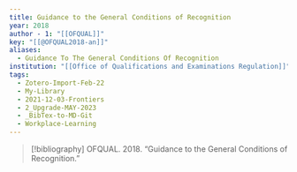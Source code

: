 ```yaml
---
title: Guidance to the General Conditions of Recognition
year: 2018
author - 1: "[[OFQUAL]]"
key: "[[@OFQUAL2018-an]]"
aliases:
  - Guidance To The General Conditions Of Recognition
institution: "[[Office of Qualifications and Examinations Regulation]]"
tags:
  - Zotero-Import-Feb-22
  - My-Library
  - 2021-12-03-Frontiers
  - 2_Upgrade-MAY-2023
  - _BibTex-to-MD-Git
  - Workplace-Learning
---
```


> [!bibliography]
> OFQUAL. 2018. “Guidance to the General Conditions of Recognition.”